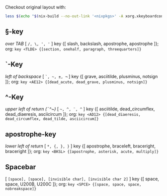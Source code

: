 Checkout original layout with:
```sh
less $(echo "$(nix-build --no-out-link '<nixpkgs>' -A xorg.xkeyboardconfig)/etc/X11/xkb/")symbols/se 00-keyboard.conf
```

## §-key
*over TAB*
[ ` /, \, ', ' ` ]
key <TLDE> {[ slash, backslash, apostrophe, apostrophe ]};
org: `key <TLDE> {[section, onehalf, paragraph, threequarters]}`


## `-Key
*left of backspace*
[ ``` `, ~, ±, ¬ ``` ]
key <AE12> {[ grave, asciitilde, plusminus, notsign ]};
org: `key <AE12> {[dead_acute, dead_grave, plusminus, notsign]}`


## ^-Key
*upper left of return (¨^~)*
[ ` ~, ^, ¨, ^ ` ]
key <AD12> {[ asciitilde, dead_circumflex, dead_diaeresis, asciicircum ]};
org: `key <AD12> {[dead_diaeresis, dead_circumflex, dead_tilde, asciicircum]}`


## apostrophe-key
*lower left of return*
[ ` *, {, }, } ` ]
key <BKSL> {[ apostrophe, braceleft, braceright, braceright ]};
org: `key <BKSL> {[apostrophe, asterisk, acute, multiply]}`


## Spacebar
[ ` [space], [space], [invisible char],‌ [invisible char 2] ` ]
key <SPCE> {[ space, space, U200B, U200C ]};
org: `key <SPCE> {[space, space, space, nobreakspace]}`